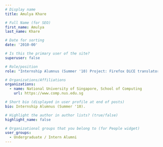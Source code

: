 ```yaml
---
# Display name
title: Amulya Khare

# Full Name (for SEO) 
first_name: Amulya
last_name: Khare

# Date for sorting
date: '2010-00'

# Is this the primary user of the site?
superuser: false

# Role/position
role: "Internship Alumnus (Summer '10) Project: Firefox DiCE translator (under CSIDM)"

# Organizations/Affiliations
organizations:
  - name: National University of Singapore, School of Computing
    url: https://www.comp.nus.edu.sg

# Short bio (displayed in user profile at end of posts)
bio: Internship Alumnus (Summer '10). 

# Highlight the author in author lists? (true/false)
highlight_name: false

# Organizational groups that you belong to (for People widget)
user_groups:
  - Undergraduate / Intern Alumni
---
```

